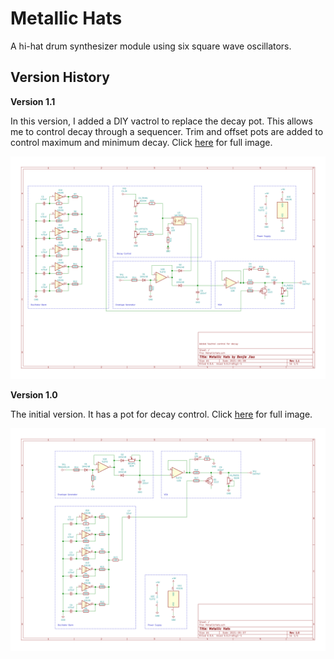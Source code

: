 # Metallic Hats
A hi-hat drum synthesizer module using six square wave oscillators.


## Version History

**Version 1.1**

In this version, I added a DIY vactrol to replace the decay pot. This allows me to control decay through a sequencer. Trim and offset pots are added to control maximum and minimum decay. Click [here](https://raw.githubusercontent.com/benjiao/MetallicHats/master/Exports/MetallicHats%20v1.1.svg) for full image.

<img src="./Exports/MetallicHats v1.1.svg">


**Version 1.0**

The initial version. It has a pot for decay control. Click [here](https://raw.githubusercontent.com/benjiao/MetallicHats/master/Exports/MetallicHats%20v1.0.svg) for full image.

<img src="./Exports/MetallicHats v1.0.svg">


